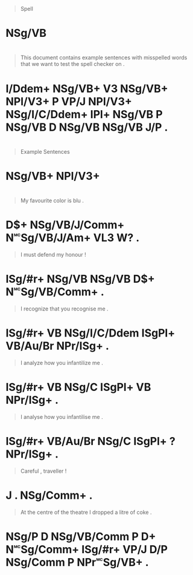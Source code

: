 > Spell
# NSg/VB
>
#
> This    document contains example sentences with misspelled words   that          we   want   to test   the spell  checker on  .
# I/Ddem+ NSg/VB+  V3       NSg/VB+ NPl/V3+   P    VP/J       NPl/V3+ NSg/I/C/Ddem+ IPl+ NSg/VB P  NSg/VB D   NSg/VB NSg/VB  J/P .
>
#
> Example Sentences
# NSg/VB+ NPl/V3+
>
#
> My  favourite      color         is  blu .
# D$+ NSg/VB/J/Comm+ N🅪Sg/VB/J/Am+ VL3 W?  .
> I       must   defend my  honour        !
# ISg/#r+ NSg/VB NSg/VB D$+ N🅪Sg/VB/Comm+ .
> I       recognize that         you    recognise me       .
# ISg/#r+ VB        NSg/I/C/Ddem ISgPl+ VB/Au/Br  NPr/ISg+ .
> I       analyze how   you    infantilize me       .
# ISg/#r+ VB      NSg/C ISgPl+ VB          NPr/ISg+ .
> I       analyse  how   you    infantilise me       .
# ISg/#r+ VB/Au/Br NSg/C ISgPl+ ?           NPr/ISg+ .
> Careful , traveller !
# J       . NSg/Comm+ .
> At    the centre      of the theatre    I       dropped a   litre    of coke       .
# NSg/P D   NSg/VB/Comm P  D+  N🅪Sg/Comm+ ISg/#r+ VP/J    D/P NSg/Comm P  NPr🅪Sg/VB+ .
